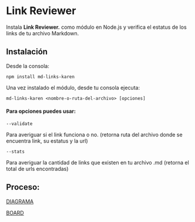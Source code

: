 # Link Reviewer

Instala **Link Reviewer.** como módulo en Node.js y verifica el estatus de los links de tu archivo Markdown.

## Instalación

Desde la consola:

 `npm install md-links-karen`

Una vez instalado el módulo, desde tu consola ejecuta:

`md-links-karen <nombre-o-ruta-del-archivo> [opciones]`

#### Para opciones puedes usar:

`--validate` 

Para averiguar si el link funciona o no.
(retorna ruta del archivo donde se encuentra link, su estatus y la url)

`--stats`

Para averiguar la cantidad de links que existen en tu archivo .md 
(retorna el total de urls encontradas)

## Proceso:

[DIAGRAMA](https://drive.google.com/file/d/1xujI5KITeFjozrCZF89EMmJ7SPy1FNiv/view?usp=sharing)

[BOARD](https://github.com/Karen-Mtz/CDMX007-fe-md-links/projects/1)
